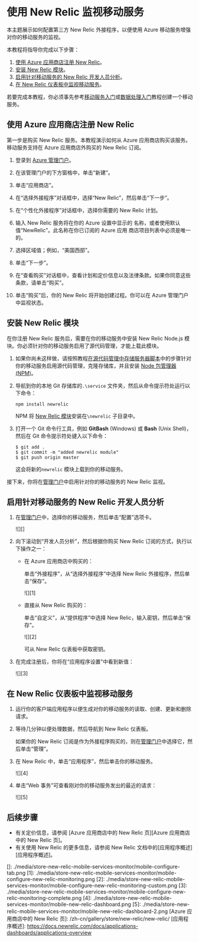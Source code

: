 <properties linkid="mobile-services-monitor-new-relic" urlDisplayName="Use New Relic to monitor Mobile Services" pageTitle="Store server scripts in source control - Azure Mobile Services" metaKeywords="" description="Learn how to use the New Relic add-on to monitor your mobile service." metaCanonical="" disqusComments="1" umbracoNaviHide="0" documentationCenter="Mobile" title="Use New Relic to monitor Mobile Services" authors="" />

# 使用 New Relic 监视移动服务

本主题展示如何配置第三方 New Relic 外接程序，以便使用 Azure 移动服务增强对你的移动服务的监视。

本教程将指导你完成以下步骤：

1.  [使用 Azure 应用商店注册 New Relic][使用 Azure 应用商店注册 New Relic]。
2.  [安装 New Relic 模块][安装 New Relic 模块]。
3.  [启用针对移动服务的 New Relic 开发人员分析][启用针对移动服务的 New Relic 开发人员分析]。
4.  [在 New Relic 仪表板中监视移动服务][在 New Relic 仪表板中监视移动服务]。

若要完成本教程，你必须事先参考[移动服务入门][移动服务入门]或[数据处理入门][数据处理入门]教程创建一个移动服务。

## <a name="sign-up"></a>使用 Azure 应用商店注册 New Relic

第一步是购买 New Relic 服务。本教程演示如何从 Azure 应用商店购买该服务。移动服务支持在 Azure 应用商店外购买的 New Relic 订阅。

1.  登录到 [Azure 管理门户][Azure 管理门户]。

2.  在该管理门户的下方窗格中，单击“新建”。

3.  单击“应用商店”。

4.  在“选择外接程序”对话框中，选择“New Relic”，然后单击“下一步”。

5.  在“个性化外接程序”对话框中，选择你需要的 New Relic 计划。

6.  输入 New Relic 服务将在你的 Azure 设置中显示的
    名称，或者使用默认值“NewRelic”。此名称在你已订阅的 Azure 应用
    商店项目列表中必须是唯一的。

7.  选择区域值；例如，“美国西部”。

8.  单击“下一步”。

9.  在“查看购买”对话框中，查看计划和定价信息以及法律条款。如果你同意这些条款，请单击“购买”。

10. 单击“购买”后，你的 New Relic 将开始创建过程。你可以在 Azure 管理门户中监视状态。

## <a name="install-module"></a>安装 New Relic 模块

在你注册 New Relic 服务后，需要在你的移动服务中安装 New Relic Node.js 模块。你必须针对你的移动服务启用了源代码管理，才能上载此模块。

1.  如果你尚未这样做，请按照教程[在源代码管理中存储服务器脚本][在源代码管理中存储服务器脚本]中的步骤针对你的移动服务启用源代码管理，克隆存储库，并且安装 [Node 包管理器 (NPM)][Node 包管理器 (NPM)]。

2.  导航到你的本地 Git 存储库的`.\service` 文件夹，然后从命令提示符处运行以下命令：

        npm install newrelic

    NPM 将 [New Relic 模块][New Relic 模块]安装在`\newrelic` 子目录中。

3.  打开一个 Git 命令行工具，例如 **GitBash** (Windows) 或 **Bash** (Unix Shell)，然后在 Git 命令提示符处键入以下命令：

        $ git add .
        $ git commit -m "added newrelic module"
        $ git push origin master

    这会将新的`newrelic` 模块上载到你的移动服务。

接下来，你将在[管理门户][管理门户]中启用针对你的移动服务的 New Relic 监视。

## <a name="enable-service"></a>启用针对移动服务的 New Relic 开发人员分析

1.  在[管理门户][管理门户]中，选择你的移动服务，然后单击“配置”选项卡。

    ![][]

2.  向下滚动到“开发人员分析”，然后根据你购买 New Relic 订阅的方式，执行以下操作之一：

    -   在 Azure 应用商店中购买的：

        单击“外接程序”，从“选择外接程序”中选择 New Relic 外接程序，然后单击“保存”。

        ![][1]

    -   直接从 New Relic 购买的：

        单击“自定义”，从“提供程序”中选择 New Relic，输入密钥，然后单击“保存”。

        ![][2]

        可从 New Relic 仪表板中获取密钥。

3.  在完成注册后，你将在“应用程序设置”中看到新值：

    ![][3]

## <a name="monitor"></a>在 New Relic 仪表板中监视移动服务

1.  运行你的客户端应用程序以便生成对你的移动服务的读取、创建、更新和删除请求。

2.  等待几分钟以便处理数据，然后导航到 New Relic 仪表板。

    如果你的 New Relic 订阅是作为外接程序购买的，则在[管理门户][管理门户]中选择它，然后单击“管理”。

3.  在 New Relic 中，单击“应用程序”，然后单击你的移动服务。

    ![][4]

4.  单击“Web 事务”可查看刚对你的移动服务发出的最近的请求：

    ![][5]

## <a name="next-steps"> </a>后续步骤

-   有关定价信息，请参阅 [Azure 应用商店中的 New Relic 页][Azure 应用商店中的 New Relic 页]。
-   有关使用 New Relic 的更多信息，请参阅 New Relic 文档中的[应用程序概述][应用程序概述]。

<!-- Anchors. -->  

<!-- URLs. -->

  [使用 Azure 应用商店注册 New Relic]: #sign-up
  [安装 New Relic 模块]: #install-module
  [启用针对移动服务的 New Relic 开发人员分析]: #enable-service
  [在 New Relic 仪表板中监视移动服务]: #monitor
  [移动服务入门]: /zh-cn/develop/mobile/tutorials/get-started/
  [数据处理入门]: /zh-cn/develop/mobile/tutorials/get-started-with-data-dotnet
  [Azure 管理门户]: https://manage.windowsazure.cn
  [在源代码管理中存储服务器脚本]: /zh-cn/develop/mobile/tutorials/store-scripts-in-source-control/
  [Node 包管理器 (NPM)]: http://nodejs.org/
  [New Relic 模块]: https://npmjs.org/package/newrelic
  [管理门户]: https://manage.windowsazure.cn/

<!-- Images. -->
  []: ./media/store-new-relic-mobile-services-monitor/mobile-configure-tab.png
  [1]: ./media/store-new-relic-mobile-services-monitor/mobile-configure-new-relic-monitoring.png
  [2]: ./media/store-new-relic-mobile-services-monitor/mobile-configure-new-relic-monitoring-custom.png
  [3]: ./media/store-new-relic-mobile-services-monitor/mobile-configure-new-relic-monitoring-complete.png
  [4]: ./media/store-new-relic-mobile-services-monitor/mobile-new-relic-dashboard.png
  [5]: ./media/store-new-relic-mobile-services-monitor/mobile-new-relic-dashboard-2.png
  [Azure 应用商店中的 New Relic 页]: /zh-cn/gallery/store/new-relic/new-relic/
  [应用程序概述]: https://docs.newrelic.com/docs/applications-dashboards/applications-overview
